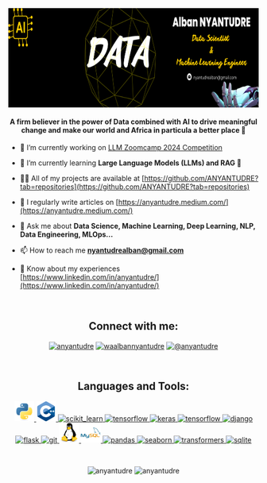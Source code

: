 <div align=center>
          <img alt="gif" align="center" src="https://github.com/ANYANTUDRE/ANYANTUDRE/blob/main/img/linkedin%20banner.png" width=1000 height=200/>
</div>

<h4 align="center">A firm believer in the power of Data combined with AI to drive meaningful change and make our world and Africa in particula a better place 🌱</h4>

- 🔭 I’m currently working on [LLM Zoomcamp 2024 Competition](https://www.kaggle.com/competitions/llm-zoomcamp-2024-competition)

- 🌱 I’m currently learning **Large Language Models (LLMs) and RAG 🤗**

- 👨‍💻 All of my projects are available at [https://github.com/ANYANTUDRE?tab=repositories](https://github.com/ANYANTUDRE?tab=repositories)

- 📝 I regularly write articles on [https://anyantudre.medium.com/](https://anyantudre.medium.com/)

- 💬 Ask me about **Data Science, Machine Learning, Deep Learning, NLP, Data Engineering, MLOps...**

- 📫 How to reach me **nyantudrealban@gmail.com**

- 📄 Know about my experiences [https://www.linkedin.com/in/anyantudre/](https://www.linkedin.com/in/anyantudre/)

</br>

<h2 align="center">Connect with me:</h3>
<p align="center">
<a href="https://linkedin.com/in/anyantudre" target="blank"><img align="center" src="https://raw.githubusercontent.com/rahuldkjain/github-profile-readme-generator/master/src/images/icons/Social/linked-in-alt.svg" alt="anyantudre" height="30" width="40" /></a>
<a href="https://kaggle.com/waalbannyantudre" target="blank"><img align="center" src="https://raw.githubusercontent.com/rahuldkjain/github-profile-readme-generator/master/src/images/icons/Social/kaggle.svg" alt="waalbannyantudre" height="30" width="40" /></a>
<a href="https://medium.com/@anyantudre" target="blank"><img align="center" src="https://raw.githubusercontent.com/rahuldkjain/github-profile-readme-generator/master/src/images/icons/Social/medium.svg" alt="@anyantudre" height="30" width="40" /></a>
</p>
</br>

<h2 align="center">Languages and Tools:</h3>
<p align="center"> 

   <a href="https://www.python.org" target="_blank" rel="noreferrer"> 
    <img src="https://raw.githubusercontent.com/devicons/devicon/master/icons/python/python-original.svg" alt="python" width="40" height="40"/> 
  </a> 

  <a href="https://getbootstrap.com" target="_blank" rel="noreferrer"> 
    <img src="https://raw.githubusercontent.com/devicons/devicon/master/icons/cplusplus/cplusplus-original.svg" alt="cplusplus" width="40" height="40"/> 
  </a> 

   <a href="https://scikit-learn.org/" target="_blank" rel="noreferrer"> 
    <img src="https://upload.wikimedia.org/wikipedia/commons/0/05/Scikit_learn_logo_small.svg" alt="scikit_learn" width="40" height="40"/> 
  </a> 

  <a href="https://www.tensorflow.org" target="_blank" rel="noreferrer">      
    <img src="https://www.vectorlogo.zone/logos/tensorflow/tensorflow-icon.svg" alt="tensorflow" width="40" height="40"/> 
  </a> 

   <a href="https://keras.io" target="_blank" rel="noreferrer">      
    <img src="https://upload.wikimedia.org/wikipedia/commons/thumb/a/ae/Keras_logo.svg/2048px-Keras_logo.svg.png" alt="keras" width="40" height="40"/> 
  </a>   

  <a href="https://pytorch.org/" target="_blank" rel="noreferrer">      
    <img src="https://cdn.icon-icons.com/icons2/2699/PNG/512/pytorch_logo_icon_169823.png" alt="tensorflow" width="100" height="50"/> 
  </a> 
  
  <a href="https://www.w3schools.com/css/" target="_blank" rel="noreferrer"> 
    <img src="https://cdn.worldvectorlogo.com/logos/django.svg" alt="django" width="40" height="40"/> 
  </a> 
  
  <a href="https://www.figma.com/" target="_blank" rel="noreferrer"> 
    <img src="https://www.vectorlogo.zone/logos/pocoo_flask/pocoo_flask-icon.svg" alt="flask" width="40" height="40"/> 
  </a> 
  
  <a href="https://git-scm.com/" target="_blank" rel="noreferrer"> 
    <img src="https://www.vectorlogo.zone/logos/git-scm/git-scm-icon.svg" alt="git" width="40" height="40"/> 
  </a> 
  
  <a href="https://www.w3.org/html/" target="_blank" rel="noreferrer">       
    <img src="https://raw.githubusercontent.com/devicons/devicon/master/icons/linux/linux-original.svg" alt="linux" width="40" height="40"/> 
  </a> 
  
  <a href="https://www.mysql.com/" target="_blank" rel="noreferrer"> 
    <img src="https://raw.githubusercontent.com/devicons/devicon/master/icons/mysql/mysql-original-wordmark.svg" alt="mysql" width="40" height="40"/> 
  </a> 
  
  <a href="https://pandas.pydata.org/" target="_blank" rel="noreferrer"> 
    <img src="https://pandas.pydata.org/static/img/pandas.svg" alt="pandas" width="100" height="60"/> 
  </a> 

  <a href="https://seaborn.pydata.org/" target="_blank" rel="noreferrer"> 
    <img src="https://seaborn.pydata.org/_images/logo-mark-lightbg.svg" alt="seaborn" width="40" height="40"/> 
  </a> 

   <a href="https://huggingface.co/docs/transformers/index" target="_blank" rel="noreferrer"> 
    <img src="https://huggingface.co/datasets/huggingface/documentation-images/resolve/main/transformers_logo_name.png" alt="transformers" width="110" height="40"/> 
  </a> 

  <a href="https://www.langchain.com/" target="_blank" rel="noreferrer"> 
    <img src="https://www.freecodecamp.org/news/content/images/2024/03/1700940849777.png" alt="sqlite" width="80" height="40"/> 
  </a> 
  
</p>

</br>


<p align="center">
  <img src="https://github-readme-stats.vercel.app/api/top-langs?username=anyantudre&show_icons=true&locale=en&layout=compact" alt="anyantudre" />

  <img src="https://github-readme-stats.vercel.app/api?username=anyantudre&show_icons=true&locale=en" alt="anyantudre" />
</p>
